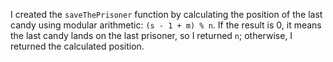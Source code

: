I created the `saveThePrisoner` function by calculating the position of the last candy using modular arithmetic: `(s - 1 + m) % n`. If the result is 0, it means the last candy lands on the last prisoner, so I returned `n`; otherwise, I returned the calculated position.
